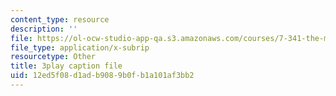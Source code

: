 ```yaml
---
content_type: resource
description: ''
file: https://ol-ocw-studio-app-qa.s3.amazonaws.com/courses/7-341-the-microbiome-and-drug-delivery-cross-species-communication-in-health-and-disease-spring-2018/12ed5f08d1adb9089b0fb1a101af3bb2_blD8f7MOhFQ.srt
file_type: application/x-subrip
resourcetype: Other
title: 3play caption file
uid: 12ed5f08-d1ad-b908-9b0f-b1a101af3bb2
---
```

